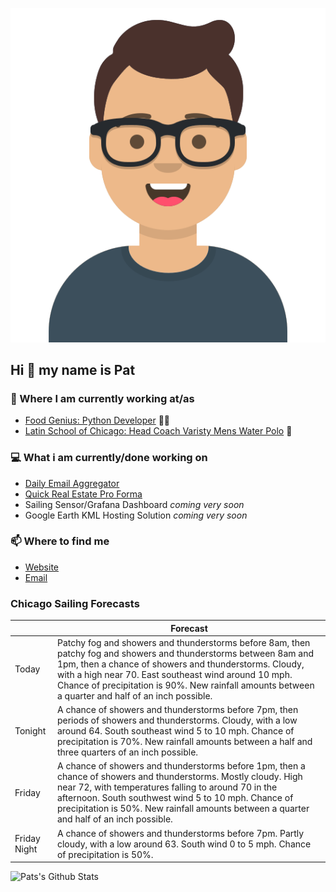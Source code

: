 [![Social banner for p-j-falconer](https://raw.githubusercontent.com/P-J-FALCONER/P-J-FALCONER/master/assets/avataaars.svg)](https://patfalconer.com/)
## Hi :wave: my name is Pat

### 💼 Where I am currently working at/as
- [Food Genius: Python Developer](https://getfoodgenius.com/) 🍔🐍
- [Latin School of Chicago: Head Coach Varisty Mens Water Polo](https://www.latinschool.org/) 🤽


### 💻 What i am currently/done working on
 - [Daily Email Aggregator](https://github.com/P-J-FALCONER/dott_daily_mail)
 - [Quick Real Estate Pro Forma](https://github.com/P-J-FALCONER/henry)
 - Sailing Sensor/Grafana Dashboard *coming very soon*
 - Google Earth KML Hosting Solution *coming very soon*

### 📫 Where to find me
 - [Website](https://patfalconer.com/)
 - [Email](mailto:patrick.j.falconer@gmail.com)


### Chicago Sailing Forecasts
|   | Forecast  |
|---|---|
| Today | Patchy fog and showers and thunderstorms before 8am, then patchy fog and showers and thunderstorms between 8am and 1pm, then a chance of showers and thunderstorms. Cloudy, with a high near 70. East southeast wind around 10 mph. Chance of precipitation is 90%. New rainfall amounts between a quarter and half of an inch possible. |
| Tonight | A chance of showers and thunderstorms before 7pm, then periods of showers and thunderstorms. Cloudy, with a low around 64. South southeast wind 5 to 10 mph. Chance of precipitation is 70%. New rainfall amounts between a half and three quarters of an inch possible. |
| Friday | A chance of showers and thunderstorms before 1pm, then a chance of showers and thunderstorms. Mostly cloudy. High near 72, with temperatures falling to around 70 in the afternoon. South southwest wind 5 to 10 mph. Chance of precipitation is 50%. New rainfall amounts between a quarter and half of an inch possible. |
| Friday Night | A chance of showers and thunderstorms before 7pm. Partly cloudy, with a low around 63. South wind 0 to 5 mph. Chance of precipitation is 50%. |

![Pats's Github Stats](https://github-readme-stats.vercel.app/api?username=p-j-falconer&show_icons=true&theme=radical)
